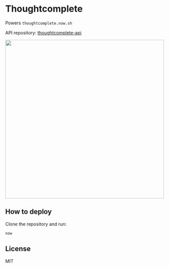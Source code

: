 # Thoughtcomplete

Powers `thoughtcomplete.now.sh`

API repository: [thoughtcomplete-api](https://github.com/now-examples/thoughtcomplete-api)

<img src="https://cloud.githubusercontent.com/assets/13041/19394398/ad54abfc-91fe-11e6-9c99-777694f8f7df.gif" width="500" />

## How to deploy

Clone the repository and run:

```
now
```

## License

MIT
